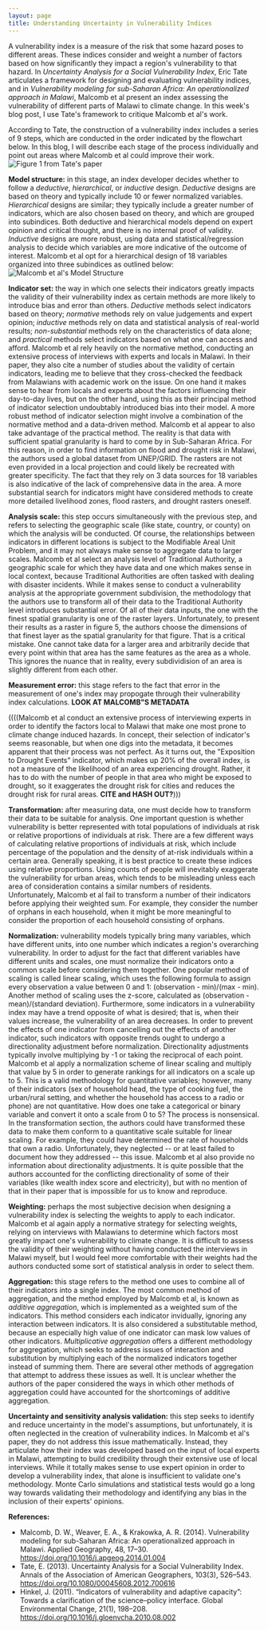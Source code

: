 ```yaml
---
layout: page
title: Understanding Uncertainty in Vulnerability Indices
---
```

A vulnerability index is a measure of the risk that some hazard poses to different areas.
These indices consider and weight a number of factors based on how significantly they impact a region's vulnerability to that hazard.
In *Uncertainty Analysis for a Social Vulnerability Index*, Eric Tate articulates a framework for designing and evaluating vulnerability indices, and in *Vulnerability modeling for sub-Saharan Africa: An operationalized approach in Malawi*, Malcomb et al present an index assessing the vulnerability of different parts of Malawi to climate change.
In this week's blog post, I use Tate's framework to critique Malcomb et al's work.

According to Tate, the construction of a vulnerability index includes a series of 9 steps, which are conducted in the order indicated by the flowchart below.
In this blog, I will describe each stage of the process individually and point out areas where Malcomb et al could improve their work.
![Figure 1 from Tate's paper](assets/Index_construction_flowchart.png)

**Model structure:** in this stage, an index developer decides whether to follow a *deductive*, *hierarchical*, or *inductive* design.
*Deductive* designs are based on theory and typically include 10 or fewer normalized variables.
*Hierarchical* designs are similar; they typically include a greater number of indicators, which are also chosen based on theory, and which are grouped into subindices.
Both deductive and hierarchical models depend on expert opinion and critical thought, and there is no internal proof of validity.
*Inductive* designs are more robust, using data and statistical/regression analysis to decide which variables are more indicative of the outcome of interest.
Malcomb et al opt for a hierarchical design of 18 variables organized into three subindices as outlined below:
![Malcomb et al's Model Structure](assets/Malcomb_Model_Structure.png)

**Indicator set:** the way in which one selects their indicators greatly impacts the validity of their vulnerability index as certain methods are more likely to introduce bias and error than others.
*Deductive* methods select indicators based on theory; *normative* methods rely on value judgements and expert opinion; *inductive* methods rely on data and statistical analysis of real-world results; *non-substantial* methods rely on the characteristics of data alone; and *practical* methods select indicators based on what one can access and afford.
Malcomb et al rely heavily on the normative method, conducting an extensive process of interviews with experts and locals in Malawi.
In their paper, they also cite a number of studies about the validity of certain indicators, leading me to believe that they cross-checked the feedback from Malawians with academic work on the issue.
On one hand it makes sense to hear from locals and experts about the factors influencing their day-to-day lives, but on the other hand, using this as their principal method of indicator selection undoubtably introduced bias into their model.
A more robust method of indicator selection might involve a combination of the normative method and a data-driven method.
Malcomb et al appear to also take advantage of the practical method.
The reality is that data with sufficient spatial granularity is hard to come by in Sub-Saharan Africa.
For this reason, in order to find information on flood and drought risk in Malawi, the authors used a global dataset from UNEP/GRID.
The rasters are not even provided in a local projection and could likely be recreated with greater specificity.
The fact that they rely on 3 data sources for 18 variables is also indicative of the lack of comprehensive data in the area.
A more substantial search for indicators might have considered methods to create more detailed livelihood zones, flood rasters, and drought rasters oneself.

**Analysis scale:** this step occurs simultaneously with the previous step, and refers to selecting the geographic scale (like state, country, or county) on which the analysis will be conducted.
Of course, the relationships between indicators in different locations is subject to the Modifiable Areal Unit Problem, and it may not always make sense to aggregate data to larger scales.
Malcomb et al select an analysis level of Traditional Authority, a geographic scale for which they have data and one which makes sense in local context, because Traditional Authorities are often tasked with dealing with disaster incidents.
While it makes sense to conduct a vulnerability analysis at the appropriate government subdivision, the methodology that the authors use to transform all of their data to the Traditional Authority level introduces substantial error.
Of all of their data inputs, the one with the finest spatial granularity is one of the raster layers.
Unfortunately, to present their results as a raster in figure 5, the authors choose the dimensions of that finest layer as the spatial granularity for that figure.
That is a critical mistake.
One cannot take data for a larger area and arbitrarily decide that every point within that area has the same features as the area as a whole.
This ignores the nuance that in reality, every subdividision of an area is slightly different from each other.

**Measurement error:** this stage refers to the fact that error in the measurement of one's index may propogate through their vulnerability index calculations. **LOOK AT MALCOMB"S METADATA**

((((Malcomb et al conduct an extensive process of interviewing experts in order to identify the factors local to Malawi that make one most prone to climate change induced hazards.
In concept, their selection of indicator's seems reasonable, but when one digs into the metadata, it becomes apparent that their process was not perfect.
As it turns out, the "Exposition to Drought Events" indicator, which makes up 20% of the overall index, is not a measure of the likelihood of an area experiencing drought.
Rather, it has to do with the number of people in that area who might be exposed to drought, so it exaggerates the drought risk for cities and reduces the drought risk for rural areas.
**CITE and HASH OUT?**)))



**Transformation:** after measuring data, one must decide how to transform their data to be suitable for analysis.
One important question is whether vulnerability is better represented with total populations of  individuals at risk or relative proportions of individuals at risk.
There are a few different ways of calculating relative proportions of individuals at risk, which include percentage of the population and the density of at-risk individuals within a certain area.
Generally speaking, it is best practice to create these indices using relative proportions.
Using counts of people will inevitably exaggerate the vulnerability for urban areas, which tends to be misleading unless each area of consideration contains a similar numbers of residents.
Unfortunately, Malcomb et al fail to transform a number of their indicators before applying their weighted sum.
For example, they consider the number of orphans in each household, when it might be more meaningful to consider the proportion of each household consisting of orphans.

**Normalization:** vulnerability models typically bring many variables, which have different units, into one number which indicates a region's overarching vulnerability.
In order to adjust for the fact that different variables have different units and scales, one must normalize their indicators onto a common scale before considering them together.
One popular method of scaling is called linear scaling, which uses the following formula to assign every observation a value between 0 and 1: (observation - min)/(max - min).
Another method of scaling uses the z-score, calculated as (observation - mean)/(standard deviation).
Furthermore, some indicators in a vulnerability index may have a trend opposite of what is desired; that is, when their values increase, the vulnerability of an area decreases.
In order to prevent the effects of one indicator from cancelling out the effects of another indicator, such indicators with opposite trends ought to undergo a directionality adjustment before normalization.
Directionality adjustments typically involve multiplying by -1 or taking the reciprocal of each point.
Malcomb et al apply a normalization scheme of linear scaling and multiply that value by 5 in order to generate rankings for all indicators on a scale up to 5.
This is a valid methodology for quantitative variables; however, many of their indicators (sex of household head, the type of cooking fuel, the urban/rural setting, and whether the household has access to a radio or phone) are not quantitative.
How does one take a categorical or binary variable and convert it onto a scale from 0 to 5?
The process is nonsensical.
In the transformation section, the authors could have transformed these data to make them conform to a quantitative scale suitable for linear scaling.
For example, they could have determined the rate of households that own a radio.
Unfortunately, they neglected -- or at least failed to document how they addressed -- this issue.
Malcomb et al also provide no information about directionality adjustments.
It is quite possible that the authors accounted for the conflicting directionality of some of their variables (like wealth index score and electricity), but with no mention of that in their paper that is impossible for us to know and reproduce.

**Weighting:** perhaps the most subjective decision when designing a vulnerability index is selecting the weights to apply to each indicator.
Malcomb et al again apply a normative strategy for selecting weights, relying on interviews with Malawians to determine which factors most greatly impact one's vulnerability to climate change.
It is difficult to assess the validity of their weighting without having conducted the interviews in Malawi myself, but I would feel more comfortable with their weights had the authors conducted some sort of statistical analysis in order to select them.

**Aggregation:** this stage refers to the method one uses to combine all of their indicators into a single index.
The most common method of aggregation, and the method employed by Malcomb et al, is known as *additive aggregation*, which is implemented as a weighted sum of the indicators.
This method considers each indicator invidually, ignoring any interaction between indicators.
It is also considered a substitutable method, because an especially high value of one indicator can mask low values of other indicators.
*Multiplicative aggregation* offers a different methodology for aggregation, which seeks to address issues of interaction and substitution by multiplying each of the normalized indicators together instead of summing them.
There are several other methods of aggregation that attempt to address these issues as well.
It is unclear whether the authors of the paper considered the ways in which other methods of aggregation could have accounted for the shortcomings of additive aggregation.

**Uncertainty and sensitivity analysis validation:** this step seeks to identify and reduce uncertainty in the model's assumptions, but unfortunately, it is often neglected in the creation of vulnerability indices.
In Malcomb et al's paper, they do not address this issue mathematically.
Instead, they articulate how their index was developed based on the input of local experts in Malawi, attempting to build credibility through their extensive use of local interviews.
While it totally makes sense to use expert opinion in order to develop a vulnerability index, that alone is insufficient to validate one's methodology.
Monte Carlo simulations and statistical tests would go a long way towards validating their methodology and identifying any bias in the inclusion of their experts' opinions.


**References:**
- Malcomb, D. W., Weaver, E. A., & Krakowka, A. R. (2014). Vulnerability modeling for sub-Saharan Africa: An operationalized approach in Malawi. Applied Geography, 48, 17–30. https://doi.org/10.1016/j.apgeog.2014.01.004
- Tate, E. (2013). Uncertainty Analysis for a Social Vulnerability Index. Annals of the Association of American Geographers, 103(3), 526–543. https://doi.org/10.1080/00045608.2012.700616
- Hinkel, J. (2011). “Indicators of vulnerability and adaptive capacity”: Towards a clarification of the science–policy interface. Global Environmental Change, 21(1), 198–208. https://doi.org/10.1016/j.gloenvcha.2010.08.002
